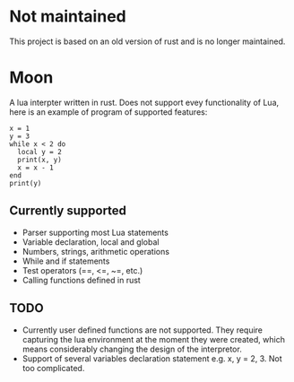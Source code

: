 # Not maintained
This project is based on an old version of rust and is no longer maintained.


# Moon

A lua interpter written in rust. Does not support evey functionality of Lua, here is an example of program of supported features:
```
x = 1
y = 3
while x < 2 do
  local y = 2
  print(x, y)
  x = x - 1
end
print(y)
```

## Currently supported
* Parser supporting most Lua statements
* Variable declaration, local and global
* Numbers, strings, arithmetic operations
* While and if statements
* Test operators (==, <=, ~=, etc.)
* Calling functions defined in rust

## TODO
* Currently user defined functions are not supported. They require capturing the lua environment at the moment they were created, which means considerably changing the design of the interpretor.
* Support of several variables declaration statement e.g. x, y = 2, 3. Not too complicated.
